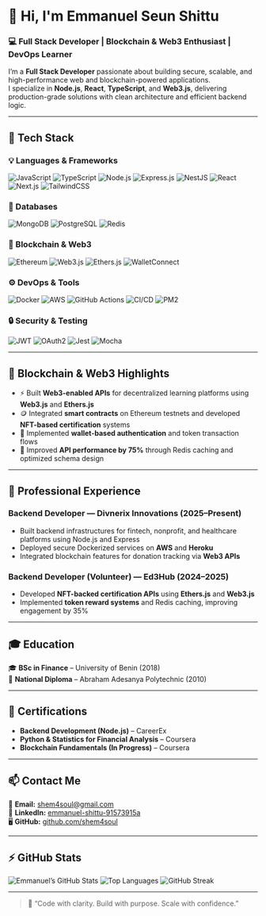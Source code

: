 # 👋 Hi, I'm Emmanuel Seun Shittu

### 💻 Full Stack Developer | Blockchain & Web3 Enthusiast | DevOps Learner  

I’m a **Full Stack Developer** passionate about building secure, scalable, and high-performance web and blockchain-powered applications.  
I specialize in **Node.js**, **React**, **TypeScript**, and **Web3.js**, delivering production-grade solutions with clean architecture and efficient backend logic.

---

## 🧰 Tech Stack

### 💡 Languages & Frameworks
![JavaScript](https://img.shields.io/badge/JavaScript-ES6+-F7DF1E?logo=javascript&logoColor=black)
![TypeScript](https://img.shields.io/badge/TypeScript-3178C6?logo=typescript&logoColor=white)
![Node.js](https://img.shields.io/badge/Node.js-339933?logo=node.js&logoColor=white)
![Express.js](https://img.shields.io/badge/Express.js-000000?logo=express&logoColor=white)
![NestJS](https://img.shields.io/badge/NestJS-E0234E?logo=nestjs&logoColor=white)
![React](https://img.shields.io/badge/React-20232A?logo=react&logoColor=61DAFB)
![Next.js](https://img.shields.io/badge/Next.js-000000?logo=next.js&logoColor=white)
![TailwindCSS](https://img.shields.io/badge/TailwindCSS-06B6D4?logo=tailwindcss&logoColor=white)

### 🧱 Databases
![MongoDB](https://img.shields.io/badge/MongoDB-47A248?logo=mongodb&logoColor=white)
![PostgreSQL](https://img.shields.io/badge/PostgreSQL-316192?logo=postgresql&logoColor=white)
![Redis](https://img.shields.io/badge/Redis-DC382D?logo=redis&logoColor=white)

### 🔗 Blockchain & Web3
![Ethereum](https://img.shields.io/badge/Ethereum-3C3C3D?logo=ethereum&logoColor=white)
![Web3.js](https://img.shields.io/badge/Web3.js-F16822?logo=web3.js&logoColor=white)
![Ethers.js](https://img.shields.io/badge/Ethers.js-253858?logo=ethereum&logoColor=white)
![WalletConnect](https://img.shields.io/badge/WalletConnect-3396FF?logo=walletconnect&logoColor=white)

### ⚙️ DevOps & Tools
![Docker](https://img.shields.io/badge/Docker-2496ED?logo=docker&logoColor=white)
![AWS](https://img.shields.io/badge/AWS-232F3E?logo=amazon-aws&logoColor=white)
![GitHub Actions](https://img.shields.io/badge/GitHub%20Actions-2088FF?logo=github-actions&logoColor=white)
![CI/CD](https://img.shields.io/badge/CI%2FCD-A31F34?logo=gitlab&logoColor=white)
![PM2](https://img.shields.io/badge/PM2-2B037A?logo=pm2&logoColor=white)

### 🔒 Security & Testing
![JWT](https://img.shields.io/badge/JWT-000000?logo=jsonwebtokens&logoColor=white)
![OAuth2](https://img.shields.io/badge/OAuth2-4285F4?logo=google&logoColor=white)
![Jest](https://img.shields.io/badge/Jest-C21325?logo=jest&logoColor=white)
![Mocha](https://img.shields.io/badge/Mocha-8D6748?logo=mocha&logoColor=white)

---

## 🔗 Blockchain & Web3 Highlights

- ⚡ Built **Web3-enabled APIs** for decentralized learning platforms using **Web3.js** and **Ethers.js**  
- 🪙 Integrated **smart contracts** on Ethereum testnets and developed **NFT-based certification** systems  
- 🔐 Implemented **wallet-based authentication** and token transaction flows  
- 🚀 Improved **API performance by 75%** through Redis caching and optimized schema design  

---

## 💼 Professional Experience

### **Backend Developer — Divnerix Innovations (2025–Present)**
- Built backend infrastructures for fintech, nonprofit, and healthcare platforms using Node.js and Express  
- Deployed secure Dockerized services on **AWS** and **Heroku**  
- Integrated blockchain features for donation tracking via **Web3 APIs**

### **Backend Developer (Volunteer) — Ed3Hub (2024–2025)**
- Developed **NFT-backed certification APIs** using **Ethers.js** and **Web3.js**  
- Implemented **token reward systems** and Redis caching, improving engagement by 35%  

---

## 🎓 Education

🎓 **BSc in Finance** – University of Benin (2018)  
📘 **National Diploma** – Abraham Adesanya Polytechnic (2010)  

---

## 🏅 Certifications

- **Backend Development (Node.js)** – CareerEx  
- **Python & Statistics for Financial Analysis** – Coursera  
- **Blockchain Fundamentals (In Progress)** – Coursera  

---

## 📫 Contact Me

📧 **Email:** [shem4soul@gmail.com](mailto:shem4soul@gmail.com)  
💼 **LinkedIn:** [emmanuel-shittu-91573915a](https://linkedin.com/in/emmanuel-shittu-91573915a)  
🖥️ **GitHub:** [github.com/shem4soul](https://github.com/shem4soul)  

---

## ⚡ GitHub Stats

![Emmanuel’s GitHub Stats](https://github-readme-stats.vercel.app/api?username=shem4soul&show_icons=true&theme=tokyonight&hide_border=true)
![Top Languages](https://github-readme-stats.vercel.app/api/top-langs/?username=shem4soul&layout=compact&theme=tokyonight&hide_border=true)
![GitHub Streak](https://streak-stats.demolab.com?user=shem4soul&theme=tokyonight&hide_border=true)

---

> 🧠 “Code with clarity. Build with purpose. Scale with confidence.”
